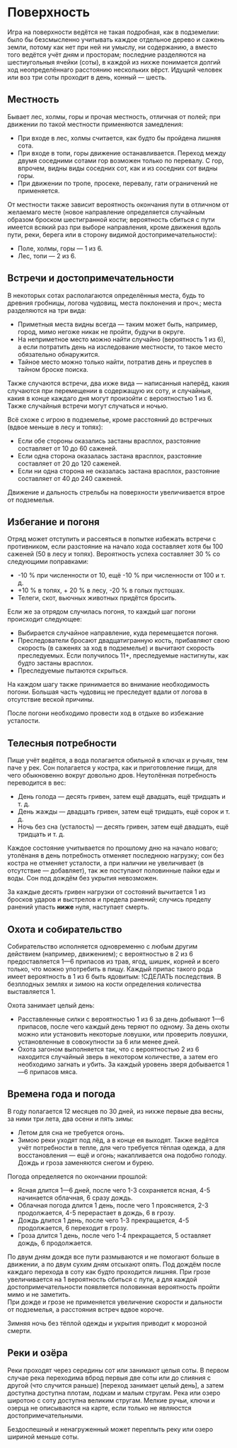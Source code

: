 # Поверхность

Игра на поверхности ведётся не такая подробная, как в подземелии: было бы безсмысленно учитывать каждое отдельное дерево и сажень земли, потому как нет при ней ни умыслу, ни содержанию, а вместо того ведётся учёт дням и просторам; последние разделяются на шестиугольныя ячейки (соты), в каждой из нихже понимается долгий ход неопределённаго расстоянию нескольких вёрст. Идущий человек или воз три соты проходит в день, конный — шесть.

 ## Местность

 Бывает лес, холмы, горы и прочая местность, отличная от полей; при движении по такой местности применяются замедления:
 * При входе в лес, холмы считается, как будто бы пройдена лишняя сота.
 * При входе в топи, горы движение останавливается. Переход между двумя соседними сотами гор возможен только по перевалу. С гор, впрочем, видны виды соседних сот, как и из соседних сот видны горы.
 * При движении по тропе, просеке, перевалу, гати ограничений не применяется.

От местности также зависит вероятность окончания пути в отличном от желаемаго месте (новое направление определяется случайным образом броском шестигранной кости; вероятность сбиться с пути имеется всякий раз при выборе направления, кроме движения вдоль пути, реки, берега или в сторону видимой достопримечательности):
* Поле, холмы, горы — 1 из 6.
* Лес, топи — 2 из 6.

## Встречи и достопримечательности

В некоторых сотах располагаются определённыя места, будь то древния гробницы, логова чудовищ, места поклонения и проч.; места разделяются на три вида:
* Приметныя места видны всегда — таким может быть, например, город, мимо негоже никак не пройти, будучи в округе.
* На неприметное место можно найти случайно (вероятность 1 из 6), а если потратить день на изследование местности, то такое место обязательно обнаружится.
* Тайное место можно только найти, потратив день и преуспев в тайном броске поиска.

Также случаются встречи, два ихже вида — написанныя наперёд, какия случаются при перемещении в содержащую их соту, и случайныя, какия в конце каждаго дня могут произойти с вероятностью 1 из 6. Также случайныя встречи могут случаться и ночью.

Всё схоже с игрою в подземелье, кроме расстояний до встречных (вдвое меньше в лесу и топях):
* Если обе стороны оказались застаны врасплох, разстояние составляет от 10 до 60 саженей.
* Если одна сторона оказалась застана врасплох, разстояние составляет от 20 до 120 саженей.
* Если ни одна сторона не оказалась застана врасплох, разстояние составляет от 40 до 240 саженей.

Движение и дальность стрельбы на поверхности увеличивается втрое от подземелья.

## Избегание и погоня

Отряд может отступить и рассеяться в попытке избежать встречи с противником, если разстояние на начало хода составляет хотя бы 100 саженей (50 в лесу и топях). Вероятность успеха составляет 30 % со следующими поправками:
* -10 % при численности от 10, ещё -10 % при численности от 100 и т. д.
* +10 % в топях, + 20 % в лесу, -20 % в голых пустошах.
* Телеги, скот, вьючных животных придётся бросить.

Если же за отрядом случилась погоня, то каждый шаг погони происходит следующее:
* Выбирается случайное направление, куда перемещается погоня.
* Преследователи бросают двадцатигранную кость, прибавляют свою скорость (в саженях за ход в подземелье) и вычитают скорость преследуемых. Если получилось 11+, преследуемые настигнуты, как будто застаны врасплох.
* Преследуемые пытаются скрыться.

На каждом шагу также принимается во внимание необходимость погони. Большая часть чудовищ не преследует вдали от логова в отсутствие веской причины.

После погони необходимо провести ход в отдыхе во избежание усталости.

## Телесныя потребности

Пище учёт ведётся, а вода полагается обильной в ключах и ручьях, тем паче у рек. Сон полагается у костра, как и приготовление пищи, для чего обыкновенно вокруг довольно дров. Неутолённая потребность переводится в вес:
* День голода — десять гривен, затем ещё двадцать, ещё тридцать и т. д.
* День жажды — двадцать гривен, затем  ещё тридцать,  ещё сорок и т. д.
* Ночь без сна (усталость) — десять гривен, затем ещё двадцать, ещё тридцать и т. д.

Каждое состояние учитывается по прошлому дню на начало новаго; утолёнаня в день потребность отменяет последнюю нагрузку; сон без костра не отменяет усталости, а при наличии не увеличивает (в отсутствие — добавляет), так же поступают половинные пайки еды и воды. Сон под дождём без укрытия невозможен.

За каждые десять гривен нагрузки от состояний вычитается 1 из бросков ударов и выстрелов и предела ранений; случись пределу ранений упасть **ниже** нуля, наступает смерть.

## Охота и собирательство

Собирательство исполняется одновременно с любым другим действием (например, движением); с вероятностью в 2 из 6 предоставляется 1—6 припасов из трав, ягод, шишек, корней и всего только, что можно употребить в пищу. Каждый припас такого рода имеет вероятность в 1 из 6 быть ядовитым: !СДЕЛАТЬ последствия. В безплодных землях и зимою на кости определения количества выставляется 1.

Охота занимает целый день:
* Расставленные силки с вероятностью 1 из 6 за день добывают 1—6 припасов, после чего каждый день теряют по одному. За день охоты можно или установить некоторые ловушки, или проверить ловушки, установленные в совокупности за 6 или менее дней.
* Охота загоном выполняется так, что с вероятностью 2 из 6 находится случайный зверь в некотором количестве, а затем его необходимо загнать и убить. За каждый уровень зверя добывается 1—6 припасов мяса.

## Времена года и погода

В году полагается 12 месяцев по 30 дней, из нихже первые два весны, за ними три лета, два осени и пять зимы:
* Летом для сна не требуется огонь.
* Зимою реки уходят под лёд, а в конце ея выходят. Также ведётся учёт потребности в тепле, для чего требуется тёплая одежда, а для восстановления — ещё и огонь; накапливается она подобно голоду. Дождь и гроза заменяются снегом и бурею.

Погода определяется по окончании прошлой:
* Ясная длится 1—6 дней, после чего 1-3 сохраняется ясная, 4-5 начинается облачная, 6 сразу дождь.
* Облачная погода длится 1 день, после чего 1 проясняется, 2-3 продолжается, 4-5 перерастает в дождь, 6 в грозу.
* Дождь длится 1 день, после чего 1-3 прекращается, 4-5 продолжается, 6 переходит в грозу.
* Гроза длится 1 день, после чего 1-4 прекращается, 5 оставляет дождь, 6 продолжается.

По двум дням дождя все пути размываются и не помогают больше в движении, а по двум сухим дням отсыхают опять. Под дождём после каждаго перехода в соту как будто проходится лишняя. При грозе увеличивается на 1 вероятность сбиться с пути, а для каждой достопримечательности появляется половинная вероятность пройти мимо и не заметить.  
При дожде и грозе не применяется увеличение скорости и дальности от подземелья, а расстояния встреч вдвое короче.

Зимняя ночь без тёплой одежды и укрытия приводит к морозной смерти.

## Реки и озёра

Реки проходят через середины сот или занимают целыя соты. В первом случае река переходима вброд первыя две соты или до слияния с другой (что случится раньше) [переход занимает целый день], а затем доступна доступна плотам, лодкам и малым стругам. Река или озеро широтою с соту доступна великим стругам. Мелкие ручьи, ключи и озерца не описываются на карте, если только не являюстся достопримечательными.

Бездоспешный и ненагруженный может переплыть реку или озеро шириной меньше соты.
